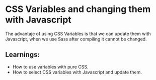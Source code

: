 # CSS Variables and changing them with Javascript

The advantaje of using CSS Variables is that we can update them with Javascript, when we use Sass after compiling it cannot be changed.

## Learnings:
 - How to use variables with pure CSS.
 - How to select CSS variables with Javascript and update them.